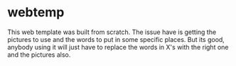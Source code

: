 # webtemp

This web template was built from scratch. The issue have is getting the pictures to use and the words to put in some specific places. But its good, anybody using it will just have to replace the words in X's with the right one and the pictures also.
